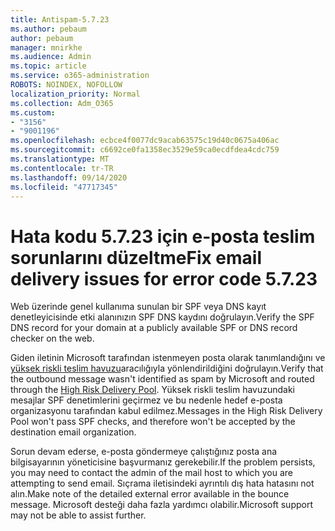 ```yaml
---
title: Antispam-5.7.23
ms.author: pebaum
author: pebaum
manager: mnirkhe
ms.audience: Admin
ms.topic: article
ms.service: o365-administration
ROBOTS: NOINDEX, NOFOLLOW
localization_priority: Normal
ms.collection: Adm_O365
ms.custom:
- "3156"
- "9001196"
ms.openlocfilehash: ecbce4f0077dc9acab63575c19d40c0675a406ac
ms.sourcegitcommit: c6692ce0fa1358ec3529e59ca0ecdfdea4cdc759
ms.translationtype: MT
ms.contentlocale: tr-TR
ms.lasthandoff: 09/14/2020
ms.locfileid: "47717345"
---
```

# <a name="fix-email-delivery-issues-for-error-code-5723"></a><span data-ttu-id="82e4c-102">Hata kodu 5.7.23 için e-posta teslim sorunlarını düzeltme</span><span class="sxs-lookup"><span data-stu-id="82e4c-102">Fix email delivery issues for error code 5.7.23</span></span>

<span data-ttu-id="82e4c-103">Web üzerinde genel kullanıma sunulan bir SPF veya DNS kayıt denetleyicisinde etki alanınızın SPF DNS kaydını doğrulayın.</span><span class="sxs-lookup"><span data-stu-id="82e4c-103">Verify the SPF DNS record for your domain at a publicly available SPF or DNS record checker on the web.</span></span>

<span data-ttu-id="82e4c-104">Giden iletinin Microsoft tarafından istenmeyen posta olarak tanımlandığını ve [yüksek riskli teslim havuzu](https://docs.microsoft.com/microsoft-365/security/office-365-security/high-risk-delivery-pool-for-outbound-messages)aracılığıyla yönlendirildiğini doğrulayın.</span><span class="sxs-lookup"><span data-stu-id="82e4c-104">Verify that the outbound message wasn't identified as spam by Microsoft and routed through the [High Risk Delivery Pool](https://docs.microsoft.com/microsoft-365/security/office-365-security/high-risk-delivery-pool-for-outbound-messages).</span></span> <span data-ttu-id="82e4c-105">Yüksek riskli teslim havuzundaki mesajlar SPF denetimlerini geçirmez ve bu nedenle hedef e-posta organizasyonu tarafından kabul edilmez.</span><span class="sxs-lookup"><span data-stu-id="82e4c-105">Messages in the High Risk Delivery Pool won't pass SPF checks, and therefore won't be accepted by the destination email organization.</span></span>

<span data-ttu-id="82e4c-106">Sorun devam ederse, e-posta göndermeye çalıştığınız posta ana bilgisayarının yöneticisine başvurmanız gerekebilir.</span><span class="sxs-lookup"><span data-stu-id="82e4c-106">If the problem persists, you may need to contact the admin of the mail host to which you are attempting to send email.</span></span> <span data-ttu-id="82e4c-107">Sıçrama iletisindeki ayrıntılı dış hata hatasını not alın.</span><span class="sxs-lookup"><span data-stu-id="82e4c-107">Make note of the detailed external error available in the bounce message.</span></span> <span data-ttu-id="82e4c-108">Microsoft desteği daha fazla yardımcı olabilir.</span><span class="sxs-lookup"><span data-stu-id="82e4c-108">Microsoft support may not be able to assist further.</span></span>
